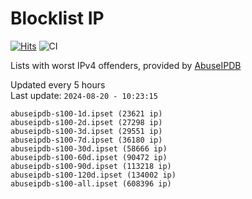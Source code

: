 # Blocklist IP

[![Hits](https://hits.seeyoufarm.com/api/count/incr/badge.svg?url=https%3A%2F%2Fgithub.com%2Fborestad%2Fblocklist-ip%2F&count_bg=%2379C83D&title_bg=%23555555&icon=&icon_color=%23E7E7E7&title=hits&edge_flat=false)](https://hits.seeyoufarm.com)  ![CI](https://img.shields.io/github/workflow/status/borestad/blocklist-ip/CI?style=flat-square)

Lists with worst IPv4 offenders, provided by [AbuseIPDB](https://www.abuseipdb.com/)

<!-- FOOTER-PLACEHOLDER -->
Updated every 5 hours<br>
Last update: `2024-08-20 - 10:23:15`
```
abuseipdb-s100-1d.ipset (23621 ip)
abuseipdb-s100-2d.ipset (27298 ip)
abuseipdb-s100-3d.ipset (29551 ip)
abuseipdb-s100-7d.ipset (36180 ip)
abuseipdb-s100-30d.ipset (58666 ip)
abuseipdb-s100-60d.ipset (90472 ip)
abuseipdb-s100-90d.ipset (113218 ip)
abuseipdb-s100-120d.ipset (134002 ip)
abuseipdb-s100-all.ipset (608396 ip)
```
